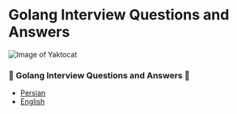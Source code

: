# Golang Interview Questions and Answers
![Image of Yaktocat](Go-interview-Questions.jpg)

### 🚀 Golang Interview Questions and Answers 👋
- [Persian](persian/fa.md)
- [English](english/main.md)

